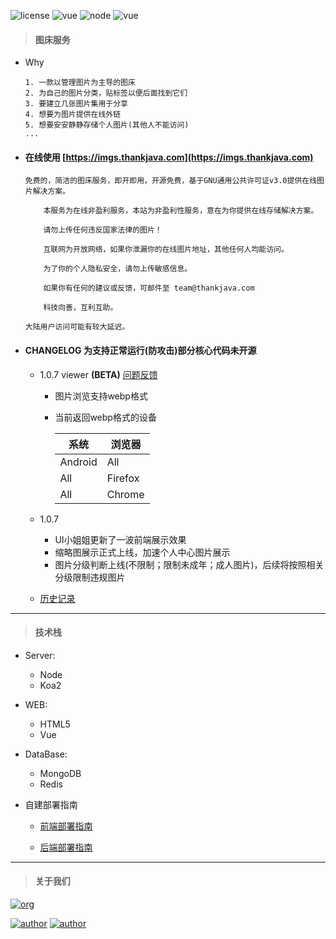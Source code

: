 ![license](https://img.shields.io/badge/license-GNU-100000.svg)
![vue](https://img.shields.io/badge/>-vue-lightred.svg)
![node](https://img.shields.io/badge/>-nodejs-green.svg)
![vue](https://img.shields.io/badge/>-koa2-blue.svg)

> #### 图床服务

- Why

    ```
    1. 一款以管理图片为主导的图床
    2. 为自己的图片分类，贴标签以便后面找到它们
    3. 要建立几张图片集用于分享
    4. 想要为图片提供在线外链
    5. 想要安安静静存储个人图片(其他人不能访问)
    ...
    ```

- #### 在线使用 [https://imgs.thankjava.com](https://imgs.thankjava.com)

    ```
    免费的，简洁的图床服务，即开即用，开源免费，基于GNU通用公共许可证v3.0提供在线图片解决方案。
    
        本服务为在线非盈利服务，本站为非盈利性服务，意在为你提供在线存储解决方案。
    
        请勿上传任何违反国家法律的图片！

        互联网为开放网络，如果你泄漏你的在线图片地址，其他任何人均能访问。

        为了你的个人隐私安全，请勿上传敏感信息。

        如果你有任何的建议或反馈，可邮件至 team@thankjava.com

        科技向善，互利互助。

    大陆用户访问可能有较大延迟。
    ```

- #### CHANGELOG **为支持正常运行(防攻击)部分核心代码未开源**

    - 1.0.7 viewer **(BETA)** [问题反馈](https://github.com/lazy-koala/imgs-upload-srv/issues/new)
        
        - 图片浏览支持webp格式
        - 当前返回webp格式的设备
        
          系统 | 浏览器
          --- | ---
          Android | All
          All | Firefox
          All | Chrome
        
    - 1.0.7

        - UI小姐姐更新了一波前端展示效果
        - 缩略图展示正式上线，加速个人中心图片展示
        - 图片分级判断上线(不限制；限制未成年；成人图片)，后续将按照相关分级限制违规图片
    
    - [历史记录](https://github.com/lazy-koala/imgs-upload-srv/blob/master/doc/changelog.md)
---
> #### 技术栈
- Server:

    - Node
    - Koa2
            
- WEB:

    - HTML5
    - Vue
            
- DataBase:

    - MongoDB
    - Redis
- 自建部署指南

    - [前端部署指南](https://github.com/lazy-koala/imgs-upload-srv/blob/master/doc/deploy-web.md)

    - [后端部署指南](https://github.com/lazy-koala/imgs-upload-srv/blob/master/doc/deploy-srv.md)
---    
> #### 关于我们

[![org](https://img.shields.io/badge/org-@LazyKoala-yellow.svg)](https://github.com/lazy-koala/)

[![author](https://img.shields.io/badge/author-@qazyuan-blue.svg)](https://github.com/qazyuan/) [![author](https://img.shields.io/badge/author-@acexy-blue.svg)](https://github.com/acexy/)

